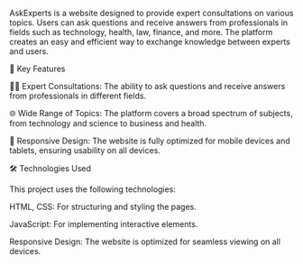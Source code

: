 AskExperts is a website designed to provide expert consultations on various topics. Users can ask questions and receive answers from professionals in fields such as technology, health, law, finance, and more. The platform creates an easy and efficient way to exchange knowledge between experts and users.

🔑 Key Features

🧑‍💼 Expert Consultations: The ability to ask questions and receive answers from professionals in different fields.

🌐 Wide Range of Topics: The platform covers a broad spectrum of subjects, from technology and science to business and health.

📱 Responsive Design: The website is fully optimized for mobile devices and tablets, ensuring usability on all devices.

🛠️ Technologies Used

This project uses the following technologies:

HTML, CSS: For structuring and styling the pages.

JavaScript: For implementing interactive elements.

Responsive Design: The website is optimized for seamless viewing on all devices.
